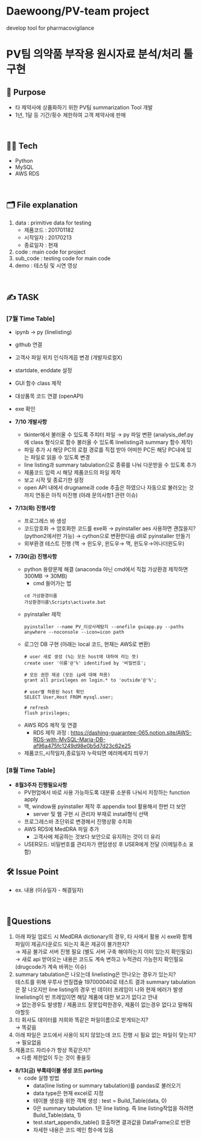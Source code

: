 # Daewoong/PV-team project
develop tool for pharmacovigilance

# PV팀 의약품 부작용 원시자료 분석/처리 툴 구현

## **📢 Purpose**
  + 타 제약사에 상품화하기 위한 PV팀 summarization Tool 개발
  + 1년, 1달 등 기간/횟수 제한하여 고객 제약사에 판매

<br>

## **👩‍💻 Tech**
+ Python
+ MySQL
+ AWS RDS

<br>

## **🗂 File explanation**
1. data : primitive data for testing
    + 제품코드 : 201701182
    + 시작일자 : 20170213
    + 종료일자 : 현재
2. code : main code for project
3. sub_code : testing code for main code
4. demo : 테스팅 및 시연 영상

<br>

## **✍ TASK**  
### [7월 Time Table]
+ ipynb -> py (linelisting)
+ github 연결
+ 고객사 파일 위치 인식하게끔 변경 (개발자로컬X)
+ startdate, enddate 설정
+ GUI 함수 class 제작
+ 대상품목 코드 연결 (openAPI)
+ exe 확인

+ **7/10 개발사항**
  + tkinter에서 불러올 수 있도록 주피터 파일 → py 파일 변환
  (analysis_def.py에 class 형식으로 함수 불러올 수 있도록 linelisting과 summary 함수 제작)
  + 파일 추가 시 해당 PC의 로컬 경로를 직접 받아 어떠한 PC든 해당 PC내에 있는 파일로 읽을 수 있도록 변경
  + line listing과 summary tabulation으로 종류를 나눠 다운받을 수 있도록 추가
  + 제품코드 입력 시 해당 제품코드의 파일 제작
  + 보고 시작 및 종료기한 설정
  + open API 내에서 drugname과 code 추출은 하였으나 자동으로 불러오는 것까지 연동은 아직 미진행 (아래 문의사항1 관련 이슈)


+ **7/13(화) 진행사항**
  + 프로그레스 바 생성
  + 코드암호화 → 암호화한 코드를 exe화
  → pyinstaller aes 사용하면 괜찮을지? (python2에서만 가능)
  → cython으로 변환한다음 dll로 pyinstaller 만들기 
  + 외부환경 테스트 진행 (맥 → 윈도우, 윈도우→ 맥, 윈도우→어나더윈도우)

+ **7/30(금) 진행사항**
  + python 용량문제 해결 (anaconda 아닌 cmd에서 직접 가상환경 제작하면 300MB → 30MB)
    + cmd 들어가는 법
    ```text
    cd 가상환경이름
    가상환경이름\Scripts\activate.bat
    ```
  + pyinstaller 제작
    ```
    pyinstaller --name PV_이상사례탐지 --onefile guiapp.py --paths anywhere --noconsole --icon=icon path
    ```
  + 로그인 DB 구현 (아래는 local 코드, 현재는 AWS로 변환)
    ```mysql
    # user 새로 생성 (%는 모든 host에 대하여 라는 뜻)
    create user '이름'@'%' identified by '비밀번호';

    # 모든 권한 제공 (모든 ip에 대해 허용)
    grant all privileges on login.* to 'outside'@'%';

    # user별 허용된 host 확인
    SELECT User,Host FROM mysql.user;

    # refresh
    flush privileges;
    ```
  + AWS RDS 제작 및 연결
    + RDS 제작 과정 : https://dashing-guarantee-065.notion.site/AWS-RDS-with-MySQL-Maria-DB-af96a475fc1249d98e0b5d7d23c62e25
  + 제품코드,시작일자,종료일자 누락되면 에러메세지 띄우기

### [8월 Time Table]


+ **8월3주차 진행필요사항**
  + PV현업에서 바로 사용 가능하도록 대분류 소분류 나눠서 저장하는 function apply 
  + 맥, window용 pyinstaller 제작 후 appendix tool 활용해서 한번 더 보안
    + server 및 웹 구현 시 관리자 부재로 install형식 선택
  + 프로그레스바 초단위로 변경해서 진행상황 수치화
  + AWS RDS에 MedDRA 파일 추가
    + 고객사에 제공하는 것보다 보안으로 유지하는 것이 더 유리
  + USER모드: 비밀번호를 관리자가 랜덤생성 후 USER에게 전달 (이메일주소 포함)


## **🛠 Issue Point**  
+ ex. 내용 (이슈일자 - 해결일자) 


<br>

## **📌Questions**
  1) 아래 파일 업로드 시 MedDRA dictionary의 경우, 타 사에서 활용 시 exe와 함께 파일이 제공/다운로드 되는지 혹은 제공이 불가한지?  
  → 제공 불가로 서버 진행 필요 (별도 서버 구축 해야하는지 이미 있는지 확인필요)  
  → 새로 api 받아오는 내용은 코드도 계속 변하고 누적관리 가능한지 확인필요 (drugcode가 계속 바뀌는 이슈)   
  2) summary tabulation은 나오는데 linelisting은 안나오는 경우가 있는지?  
  테스트를 위해 우루사 연질캡슐 197000040로 테스트 결과 summary tabulation은 잘 나오지만 line listing의 경우 빈 데이터 프레임이 나와 현재 에러가 발생  
  linelisting이 빈 프레임이면 해당 제품에 대한 보고가 없다고 안내  
  → 없는경우도 발생함 / 제품코드 잘못입력한경우, 제품이 없는경우 없다고 말해줘야할듯  
  3) 타 회사도 데이터를 저희와 똑같은 파일이름으로 받게되는지?  
  → 똑같음  
  4) 아래 파일은 코드에서 사용이 되지 않았는데 코드 진행 시 필요 없는 파일이 맞는지?  
  → 필요없음  
  5) 제품코드 자리수가 항상 똑같은지?  
  → 다름 제한없이 두는 것이 좋을듯 


+ **8/13(금) 부록테이블 생성 코드 porting**
  + code 실행 방법
    + data(line listing or summary tabulation)를 pandas로 불러오기
    + data type은 현재 excel로 지정
    + 테이블 생성을 위한 객체 생성 : test = Build_Table(data, 0)
    + 0은 summary tabulation. 1은 line listing. 즉 line listing작업을 하려면 Build_Table(data, 1)
    + test.start_appendix_table() 호출하면 결과값을 DataFrame으로 반환
    + 자세한 내용은 코드 메인 함수에 있음

